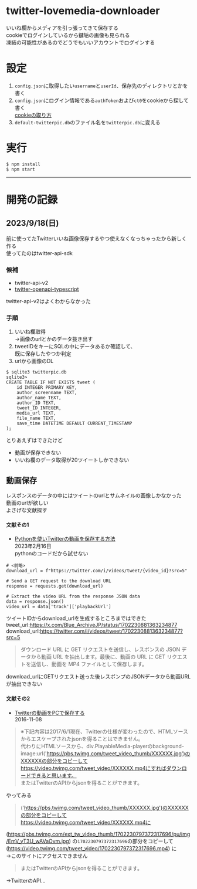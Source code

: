 # twitter-lovemedia-downloader
いいね欄からメディアを引っ張ってきて保存する  
cookieでログインしているから鍵垢の画像も見られる  
凍結の可能性があるのでどうでもいいアカウントでログインする

# 設定
1. `config.json`に取得したい`username`と`userId`、保存先のディレクトリとかを書く
2. `config.json`にログイン情報である`authToken`および`ct0`をcookieから探して書く  
[cookieの取り方](https://belltree.life/tweet-camouflage-by-cookie/)
1. `default-twitterpic.db`のファイル名を`twitterpic.db`に変える

# 実行
```
$ npm install
$ npm start
```
___

# 開発の記録
## 2023/9/18(日)
前に使ってたTwitterいいね画像保存するやつ使えなくなっちゃったから新しく作る  
使ってたのはtwitter-api-sdk  
### 候補
* twitter-api-v2
* [twitter-openapi-typescript](https://github.com/fa0311/twitter-openapi-typescript)

twitter-api-v2はよくわからなかった
### 手順  
1. いいね欄取得  
→画像のurlとかのデータ抜き出す
2. tweetIDをキーにSQLの中にデータあるか確認して、  
   既に保存したやつか判定
3. urlから画像のDL
```SQLite3
$ sqlite3 twitterpic.db
sqlite3>
CREATE TABLE IF NOT EXISTS tweet (
    id INTEGER PRIMARY KEY,
    author_screenname TEXT,
    author_name TEXT,
    author_ID TEXT,
    tweet_ID INTEGER,
    media_url TEXT,
    file_name TEXT,
    save_time DATETIME DEFAULT CURRENT_TIMESTAMP
);
```
とりあえずはできたけど
* 動画が保存できない
* いいね欄のデータ取得が20ツイートしかできない
## 動画保存
レスポンスのデータの中にはツイートのurlとサムネイルの画像しかなかった  
動画のurlが欲しい  
よさげな文献探す
#### 文献その1
* [Pythonを使いTwitterの動画を保存する方法](https://note.com/rukusepo/n/nb6afd1e0e71c)  
2023年2月16日  
pythonのコードだから試せない
```
# <前略>
download_url = f"https://twitter.com/i/videos/tweet/{video_id}?src=5"

# Send a GET request to the download URL
response = requests.get(download_url)

# Extract the video URL from the response JSON data
data = response.json()
video_url = data['track']['playbackUrl']
```
ツイートIDからdownload_urlを生成するところまではできた
tweet_url:https://x.com/Blue_ArchiveJP/status/1702230881363234877  
download_url:https://twitter.com/i/videos/tweet/1702230881363234877?src=5
> ダウンロード URL に GET リクエストを送信し、レスポンスの JSON データから動画 URL を抽出します。最後に、動画の URL に GET リクエストを送信し、動画を MP4 ファイルとして保存します。

download_urlにGETリクエスト送った後レスポンプのJSONデータから動画URLが抽出できない
#### 文献その2
* [Twitterの動画をPCで保存する](https://leafcage.hateblo.jp/entry/20161108/1478537510)  
2016-11-08

>※下記内容は2017/6/1現在、Twitterの仕様が変わったので、HTMLソースからエスケープされたjsonを得ることはできません。  
>代わりにHTMLソースから、div.PlayableMedia-playerのbackground-image:url('https://pbs.twimg.com/tweet_video_thumb/XXXXXX.jpg')のXXXXXXの部分をコピーしてhttps://video.twimg.com/tweet_video/XXXXXX.mp4にすればダウンロードできると思います。  
>またはTwitterのAPIからjsonを得ることができます。

やってみる
> ('https://pbs.twimg.com/tweet_video_thumb/XXXXXX.jpg')のXXXXXXの部分をコピーしてhttps://video.twimg.com/tweet_video/XXXXXX.mp4に  

(https://pbs.twimg.com/ext_tw_video_thumb/1702230797372317696/pu/img/EmV_yT3U_wAVaOvm.jpg)
の`1702230797372317696`の部分をコピーして
(https://video.twimg.com/tweet_video/1702230797372317696.mp4)
に  
→このサイトにアクセスできません

>またはTwitterのAPIからjsonを得ることができます。

→TwitterのAPI...